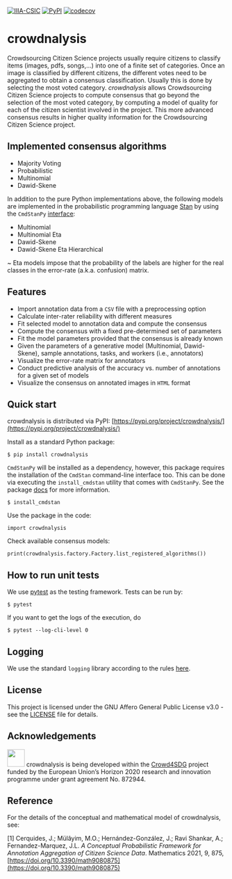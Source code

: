 [![IIIA-CSIC](https://img.shields.io/badge/brewing%20at-IIIA--CSIC-blue)](https://iiia.csic.es)
[![PyPI](https://img.shields.io/pypi/v/crowdnalysis)](https://pypi.org/project/crowdnalysis)
[![codecov](https://codecov.io/gh/Crowd4SDG/crowdnalysis/branch/v2_refactoring/graph/badge.svg?token=JZ8BD8MZ9D)](https://codecov.io/gh/Crowd4SDG/crowdnalysis)

# crowdnalysis
 Crowdsourcing Citizen Science projects usually require citizens to classify items (images, pdfs, songs,&#8230;) 
 into one of a finite set of categories. Once an image is classified by different citizens, the different votes 
 need to be aggregated to obtain a consensus classification. Usually this is done by selecting the most voted category. 
 *crowdnalysis* allows Crowdsourcing Citizen Science projects to compute consensus that go beyond the selection of 
 the most voted category, by computing a model of quality for each of the citizen scientist involved in the project. 
 This more advanced consensus results in higher quality information for the Crowdsourcing Citizen Science project.

## Implemented consensus algorithms

  - Majority Voting
  - Probabilistic
  - Multinomial
  - Dawid-Skene
  
In addition to the pure Python implementations above, the following models are implemented in the 
probabilistic programming language [Stan](https://mc-stan.org) by using the 
`CmdStanPy` [interface](https://mc-stan.org/cmdstanpy):
  - Multinomial
  - Multinomial Eta
  - Dawid-Skene
  - Dawid-Skene Eta Hierarchical

~ Eta models impose that the probability of the labels are higher for the real classes in the error-rate 
(a.k.a. confusion) matrix.

## Features
  - Import annotation data from a `CSV` file with a preprocessing option
  - Calculate inter-rater reliability with different measures
  - Fit selected model to annotation data and compute the consensus 
  - Compute the consensus with a fixed pre-determined set of parameters
  - Fit the model parameters provided that the consensus is already known
  - Given the parameters of a generative model (Multinomial, Dawid-Skene), sample annotations, tasks, 
  and workers (i.e., annotators)
  - Visualize the error-rate matrix for annotators 
  - Conduct predictive analysis of the accuracy vs. number of annotations for a given set of models
  - Visualize the consensus on annotated images in `HTML` format 
  

## Quick start

crowdnalysis is distributed via PyPI: [https://pypi.org/project/crowdnalysis/](https://pypi.org/project/crowdnalysis/)

Install as a standard Python package:

`$ pip install crowdnalysis`

`CmdStanPy` will be installed as a dependency, however, this package requires the installation of the 
`CmdStan` command-line interface too. 
This can be done via executing the `install_cmdstan` utility that comes with `CmdStanPy`.
See the package [docs](https://mc-stan.org/cmdstanpy/installation.html) for  more information.

`$ install_cmdstan`

Use the package in the code:

`import crowdnalysis`

Check available consensus models:

`print(crowdnalysis.factory.Factory.list_registered_algorithms())`

## How to run unit tests

We use [pytest](pytest.org) as the testing framework. Tests can be run by:

`$ pytest`

If you want to get the logs of the execution, do 

`$ pytest --log-cli-level 0`

## Logging 

We use the standard `logging` library according to the rules [here](https://docs.python.org/3/howto/logging.html).

## License

This project is licensed under the GNU Affero General Public License v3.0 - see the [LICENSE](LICENSE) file for details.

## Acknowledgements
<img src="https://europa.eu/european-union/sites/europaeu/files/docs/body/flag_yellow_low.jpg" alt="" width="40"/> 
crowdnalysis is being developed within the <a href="https://crowd4sdg.eu/">Crowd4SDG</a> project funded by the 
European Union’s Horizon 2020 research and innovation programme under grant agreement No. 872944. 

## Reference
For the details of the conceptual and mathematical model of crowdnalysis, see: 

[1<a name="ref1"></a>] Cerquides, J.; Mülâyim, M.O.; Hernández-González, J.; Ravi Shankar, A.; Fernandez-Marquez, J.L. 
_A Conceptual Probabilistic Framework for Annotation Aggregation of Citizen Science Data_. Mathematics 2021, 9, 875, 
[https://doi.org/10.3390/math9080875](https://doi.org/10.3390/math9080875)